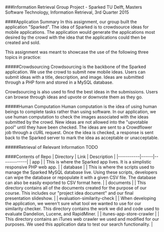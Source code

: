 ###Information Retrieval Group Project - Sparked
TU Delft, Masters Software Technology, Information Retrieval, 3rd Quarter 2015

####Application Summary
In this assignment, our group built the application "Sparked". The idea of Sparked is to crowdsource ideas for mobile applications. The application would generate the applications most desired by the crowd with the idea that the applications could then be created and sold.

This assignment was meant to showcase the use of the following three topics in practice:

#####Crowdsourcing
Crowdsourcing is the backbone of the Sparked application. We use the crowd to submit new mobile ideas. Users can submit ideas with a title, description, and image. Ideas are submitted through a PHP form and stored in a MySQL database.

Crowdsourcing is also used to find the best ideas in the submissions. Users can browse through ideas and upvote or downvote them as they go.

#####Human Computation
Human computation is the idea of using human beings to complete tasks rather than using software. In our application, we use human computation to check the images associated with the ideas submitted by the crowd. New ideas are not allowed into the "upvotable pool" until they have been checked. The ideas are sent to a Crowdflower job through a cURL request. Once the idea is checked, a response is sent back to the Sparked server to mark the idea as acceptable or unacceptable.


#####Retrieval of Relevant Information
TODO

####Contents of Repo
| Directory | Link | Description |
|-----------|------|-------------|
| app       |      | This is where the Sparked app lives. It is a simplistic responsive PHP web app. |
| database  |      | This is where the scripts used to manage the Sparked MySQL database live. Using these scripts, developers can wipe the database or repopulate it with a given CSV file. The database can also be easily exported to CSV format here. |
| documents |      | This directory contains all of the documents created for the purpose of our course. This includes our "project idea document" and our final presentation slideshow. |
| evaluation-similarity-check |      | When developing the application, we weren't sure what tool we wanted to use for our similarity checker. This directory contains the work we did and code used to evaluate Dandelion, Lucene, and RapidMiner. |
| itunes-app-store-crawler    |      | This directory contains an iTunes web crawler we used and modified for our purposes. We used this application data to test our search functionality. |

